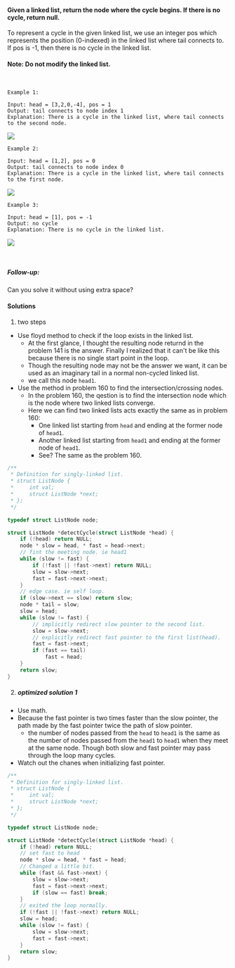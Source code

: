 #### Given a linked list, return the node where the cycle begins. If there is no cycle, return null.

To represent a cycle in the given linked list, we use an integer pos which represents the position (0-indexed) in the linked list where tail connects to. If pos is -1, then there is no cycle in the linked list.

#### Note: Do not modify the linked list.

 

```
Example 1:

Input: head = [3,2,0,-4], pos = 1
Output: tail connects to node index 1
Explanation: There is a cycle in the linked list, where tail connects to the second node.
```

![](https://assets.leetcode.com/uploads/2018/12/07/circularlinkedlist.png)

```
Example 2:

Input: head = [1,2], pos = 0
Output: tail connects to node index 0
Explanation: There is a cycle in the linked list, where tail connects to the first node.
```

![](https://assets.leetcode.com/uploads/2018/12/07/circularlinkedlist_test2.png)

```
Example 3:

Input: head = [1], pos = -1
Output: no cycle
Explanation: There is no cycle in the linked list.
```

![](https://assets.leetcode.com/uploads/2018/12/07/circularlinkedlist_test3.png)

 

##### Follow-up:
Can you solve it without using extra space?


#### Solutions

1. two steps

- Use floyd method to check if the loop exists in the linked list.
    - At the first glance, I thought the resulting node returnd in the problem 141 is the answer. Finally I realized that it can't be like this because there is no single start point in the loop.
    - Though the resulting node may not be the answer we want, it can be used as an imaginary tail in a normal non-cycled linked list.
    - we call this node `head1`.
- Use the method in problem 160 to find the intersection/crossing nodes.
    - In the problem 160, the qestion is to find the intersection node which is the node where two linked lists converge.
    - Here we can find two linked lists acts exactly the same as in problem 160:
        - One linked list starting from `head` and ending at the former node of  `head1`.
        - Another linked list starting from `head1` and ending at the former node of `head1`.
        - See? The same as the problem 160.

```c++
/**
 * Definition for singly-linked list.
 * struct ListNode {
 *     int val;
 *     struct ListNode *next;
 * };
 */

typedef struct ListNode node;

struct ListNode *detectCycle(struct ListNode *head) {
    if (!head) return NULL;
    node * slow = head, * fast = head->next;
    // fint the meeting node. ie head1
    while (slow != fast) {
        if (!fast || !fast->next) return NULL;
        slow = slow->next;
        fast = fast->next->next;
    }
    // edge case. ie self loop.
    if (slow->next == slow) return slow;
    node * tail = slow;
    slow = head;
    while (slow != fast) {
        // implicitly redirect slow pointer to the second list.
        slow = slow->next;
        // explicitly redirect fast pointer to the first list(head).
        fast = fast->next;
        if (fast == tail)
            fast = head;
    }
    return slow;
}
```

2. ##### optimized solution 1

- Use math.
- Because the fast pointer is two times faster than the slow pointer, the path made by the fast pointer twice the path of slow pointer.
    - the number of nodes passed from the `head` to `head1` is the same as the number of nodes passed from the `head1` to `head1` when they meet at the same node. Though both slow and fast pointer may pass through the loop many cycles.
- Watch out the chanes when initializing fast pointer.

```c++
/**
 * Definition for singly-linked list.
 * struct ListNode {
 *     int val;
 *     struct ListNode *next;
 * };
 */

typedef struct ListNode node;

struct ListNode *detectCycle(struct ListNode *head) {
    if (!head) return NULL;
    // set fast to head
    node * slow = head, * fast = head;
    // Changed a little bit.
    while (fast && fast->next) {
        slow = slow->next;
        fast = fast->next->next;
        if (slow == fast) break;
    }
    // exited the loop normally.
    if (!fast || !fast->next) return NULL;
    slow = head;
    while (slow != fast) {
        slow = slow->next;
        fast = fast->next;
    }
    return slow;
}
```